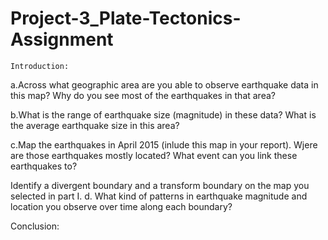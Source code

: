 # Project-3_Plate-Tectonics-Assignment

    Introduction:


a.Across what geographic area are you able to observe earthquake data in this map? Why do you see most of the earthquakes in that area?


b.What is the range of earthquake size (magnitude) in these data? What is the average earthquake size in this area?


c.Map the earthquakes in April 2015 (inlude this map in your report). Wjere are those earthquakes mostly located? What event can you link these earthquakes to?


Identify a divergent boundary and a transform boundary on the map you selected in part I.
d. What kind of patterns in earthquake magnitude and location you observe over time along each boundary?


Conclusion:



